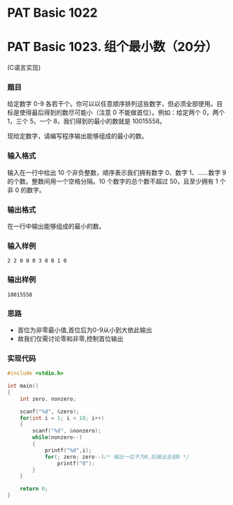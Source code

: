 # PAT Basic 1022


# PAT Basic 1023. 组个最小数（20分）

 (C语言实现)
<!--more-->

### 题目

给定数字 0-9 各若干个。你可以以任意顺序排列这些数字，但必须全部使用。目标是使得最后得到的数尽可能小（注意 0 不能做首位）。例如：给定两个 0，两个 1，三个 5，一个 8，我们得到的最小的数就是 10015558。

现给定数字，请编写程序输出能够组成的最小的数。



### 输入格式

输入在一行中给出 10 个非负整数，顺序表示我们拥有数字 0、数字 1、……数字 9 的个数。整数间用一个空格分隔。10 个数字的总个数不超过 50，且至少拥有 1 个非 0 的数字。



### 输出格式

在一行中输出能够组成的最小的数。



### 输入样例

```
2 2 0 0 0 3 0 0 1 0
```

### 输出样例

```
10015558
```



### 思路

- 首位为非零最小值,首位后为0-9从小到大依此输出
- 故我们仅需讨论零和非零,控制首位输出

### 实现代码

```c
#include <stdio.h>

int main()
{
    int zero, nonzero;

    scanf("%d", &zero);
    for(int i = 1; i < 10; i++)
    {
        scanf("%d", &nonzero);
        while(nonzero--)
        {
            printf("%d",i);
            for(; zero; zero--)/* 输出一位不为0,后输出全部0 */
                printf("0");
        }
    }

    return 0;
}
```


